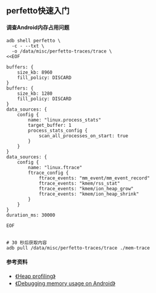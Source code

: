 ## perfetto快速入门

#### 调查Android内存占用问题
```shell
adb shell perfetto \
  -c - --txt \
  -o /data/misc/perfetto-traces/trace \
<<EOF

buffers: {
    size_kb: 8960
    fill_policy: DISCARD
}
buffers: {
    size_kb: 1280
    fill_policy: DISCARD
}
data_sources: {
    config {
        name: "linux.process_stats"
        target_buffer: 1
        process_stats_config {
            scan_all_processes_on_start: true
        }
    }
}
data_sources: {
    config {
        name: "linux.ftrace"
        ftrace_config {
            ftrace_events: "mm_event/mm_event_record"
            ftrace_events: "kmem/rss_stat"
            ftrace_events: "kmem/ion_heap_grow"
            ftrace_events: "kmem/ion_heap_shrink"
        }
    }
}
duration_ms: 30000

EOF


# 30 秒后获取内容
adb pull /data/misc/perfetto-traces/trace ./mem-trace
```


#### 参考资料
+ [《Heap profiling》](https://perfetto.dev/docs/quickstart/heap-profiling)
+ [《Debugging memory usage on Android》](https://perfetto.dev/docs/case-studies/memory)
